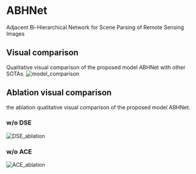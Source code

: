 # ABHNet
Adjacent Bi-Hierarchical Network for Scene Parsing of Remote Sensing Images

## Visual comparison
Qualitative visual comparison of the proposed model ABHNet with other SOTAs.
![model_comparison](./model_comparison.png)

## Ablation visual comparison
the ablation qualitative visual comparison of the proposed model ABHNet.
### w/o DSE
![DSE_ablation](./DSE_ablation.png)

### w/o ACE
![ACE_ablation](./ACE_ablation.png)
